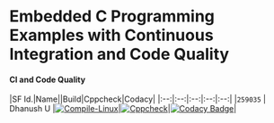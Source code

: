 # Embedded C Programming Examples with Continuous Integration and Code Quality


#### CI and Code Quality

|SF Id.|Name||Build|Cppcheck|Codacy|
|:--:|:--:|:--:|:--:|:--:|
|`259035` | Dhanush U |[![Compile-Linux](https://github.com/Dhanushu1999/STEPIn_Emb-C/actions/workflows/Compile.yml/badge.svg)](https://github.com/Dhanushu1999/STEPIn_Emb-C/actions/workflows/Compile.yml)|[![Cppcheck](https://github.com/Dhanushu1999/STEPIn_Emb-C/actions/workflows/CodeQulaity.yml/badge.svg)](https://github.com/Dhanushu1999/STEPIn_Emb-C/actions/workflows/CodeQulaity.yml)|[![Codacy Badge](https://app.codacy.com/project/badge/Grade/643b7ca2b2dc4daba1e700c216bb87d9)](https://www.codacy.com/gh/Bharathgopal/Emb-C/dashboard?utm_source=github.com&amp;utm_medium=referral&amp;utm_content=Bharathgopal/Emb-C&amp;utm_campaign=Badge_Grade)|

